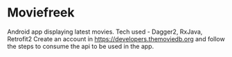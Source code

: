 # Moviefreek
Android app displaying latest movies. Tech used -  Dagger2, RxJava, Retrofit2
Create an account in https://developers.themoviedb.org and follow the steps to consume the api to be used in the app. 

